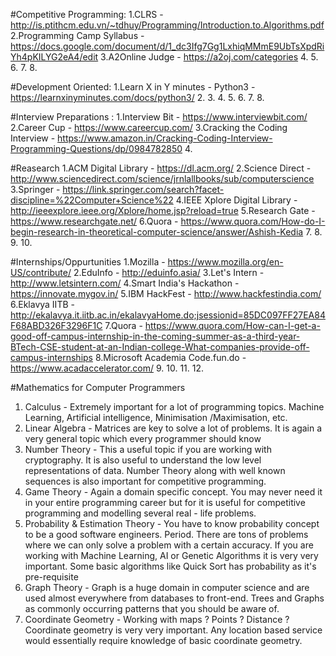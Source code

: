 #Competitive Programming:
1.CLRS - http://is.ptithcm.edu.vn/~tdhuy/Programming/Introduction.to.Algorithms.pdf
2.Programming Camp Syllabus - https://docs.google.com/document/d/1_dc3Ifg7Gg1LxhiqMMmE9UbTsXpdRiYh4pKILYG2eA4/edit
3.A2Online Judge - https://a2oj.com/categories
4.
5.
6.
7.
8.


#Development Oriented:
1.Learn X in Y minutes - Python3 - https://learnxinyminutes.com/docs/python3/
2.
3.
4.
5.
6.
7.
8.


#Interview Preparations :
1.Interview Bit - https://www.interviewbit.com/
2.Career Cup - https://www.careercup.com/
3.Cracking the Coding Interview - https://www.amazon.in/Cracking-Coding-Interview-Programming-Questions/dp/0984782850
4.

#Reasearch
1.ACM Digital Library - https://dl.acm.org/
2.Science Direct - http://www.sciencedirect.com/science/jrnlallbooks/sub/computerscience
3.Springer - https://link.springer.com/search?facet-discipline=%22Computer+Science%22
4.IEEE Xplore Digital Library - http://ieeexplore.ieee.org/Xplore/home.jsp?reload=true
5.Research Gate - https://www.researchgate.net/
6.Quora - https://www.quora.com/How-do-I-begin-research-in-theoretical-computer-science/answer/Ashish-Kedia
7.
8.
9.
10.

#Internships/Oppurtunities
1.Mozilla - https://www.mozilla.org/en-US/contribute/
2.EduInfo - http://eduinfo.asia/
3.Let's Intern - http://www.letsintern.com/
4.Smart India's Hackathon - https://innovate.mygov.in/
5.IBM HackFest - http://www.hackfestindia.com/
6.Eklavya IITB - http://ekalavya.it.iitb.ac.in/ekalavyaHome.do;jsessionid=85DC097FF27EA84F68ABD326F3296F1C
7.Quora - https://www.quora.com/How-can-I-get-a-good-off-campus-internship-in-the-coming-summer-as-a-third-year-BTech-CSE-student-at-an-Indian-college-What-companies-provide-off-campus-internships
8.Microsoft Academia Code.fun.do - https://www.acadaccelerator.com/
9.
10.
11.
12.

#Mathematics for Computer Programmers
1. Calculus -  Extremely important for a lot of programming topics. Machine Learning, Artificial intelligence, Minimisation /Maximisation, etc.
2.  Linear Algebra - Matrices are key to solve a lot of problems. It is again a very general topic which every programmer should know
3.  Number Theory - This a useful topic if you are working with cryptography. It is also useful to understand the low level representations of data. Number Theory along with well known sequences is also important for competitive programming.
4.  Game Theory - Again a domain specific concept. You may never need it in your entire programming career but for it is useful for competitive programming and modelling several real - life problems.
5.  Probability & Estimation Theory - You have to know probability concept to be a good software engineers. Period.  There are tons of problems where we can only solve a problem with a certain accuracy. If you are working with Machine Learning, AI or Genetic Algorithms it is very very important. Some basic algorithms like Quick Sort has probability as it's pre-requisite
6.  Graph Theory - Graph is a huge domain in computer science and are used almost everywhere from databases to front-end. Trees and Graphs as commonly occurring patterns that you should be aware of.
7.  Coordinate Geometry - Working with maps ? Points ? Distance ? Coordinate geometry is very very important. Any location based service would essentially require knowledge of basic coordinate geometry.



